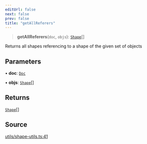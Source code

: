 ```yaml
---
editUrl: false
next: false
prev: false
title: "getAllReferers"
---
```


> **getAllReferers**(`doc`, `objs`): [`Shape`](/api-core/classes/shape/)[]

Returns all shapes referencing to a shape of the given set of objects

## Parameters

• **doc**: [`Doc`](/api-core/classes/doc/)

• **objs**: [`Shape`](/api-core/classes/shape/)[]

## Returns

[`Shape`](/api-core/classes/shape/)[]

## Source

[utils/shape-utils.ts:41](https://github.com/dgmjs/dgmjs/blob/main/packages/core/src/utils/shape-utils.ts#L41)
